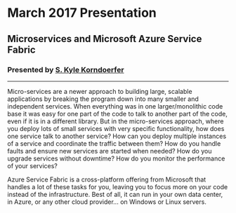 # March 2017 Presentation
## Microservices and Microsoft Azure Service Fabric
### Presented by [S. Kyle Korndoerfer](https://www.linkedin.com/in/kylekorndoerfer)
___
Micro-services are a newer approach to building large, scalable applications by breaking the program down into many smaller and independent services. When everything was in one larger/monolithic code base it was easy for one part of the code to talk to another part of the code, even if it is in a different library. But in the micro-services approach, where you deploy lots of small services with very specific functionality, how does one service talk to another service? How can you deploy multiple instances of a service and coordinate the traffic between them? How do you handle faults and ensure new services are started when needed? How do you upgrade services without downtime? How do you monitor the performance of your services?

Azure Service Fabric is a cross-platform offering from Microsoft that handles a lot of these tasks for you, leaving you to focus more on your code instead of the infrastructure. Best of all, it can run in your own data center, in Azure, or any other cloud provider... on Windows or Linux servers.